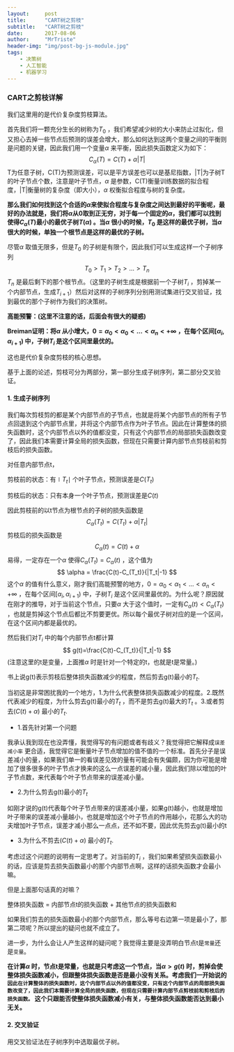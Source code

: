 ```yaml
---
layout:     post
title:      "CART树之剪枝"
subtitle:   "CART树之剪枝"
date:       2017-08-06
author:     "MrTriste"
header-img: "img/post-bg-js-module.jpg"
tags:
    - 决策树
    - 人工智能
    - 机器学习
---
```


### CART之剪枝详解

我们这里用的是代价复杂度剪枝算法。

首先我们将一颗充分生长的树称为$T_0$ ，我们希望减少树的大小来防止过拟化，但又担心去掉一些节点后预测的误差会增大，那么如何达到这两个变量之间的平衡则是问题的关键，因此我们用一个变量$\alpha$ 来平衡，因此损失函数定义为如下：
$$
C_{\alpha}(T)=C(T)+\alpha|T|
$$
T为任意子树，C(T)为预测误差，可以是平方误差也可以是基尼指数，|T|为子树T的叶子节点个数，注意是叶子节点，$\alpha$ 是参数，C(T)衡量训练数据的拟合程度，|T|衡量树的复杂度（即大小），$\alpha$ 权衡拟合程度与树的复杂度。

**那么我们如何找到这个合适的$\alpha$来使拟合程度与复杂度之间达到最好的平衡呢，最好的办法就是，我们将$\alpha$从0取到正无穷，对于每一个固定的$\alpha$，我们都可以找到使得$C_{\alpha}(T)$最小的最优子树$T(\alpha)$ 。当$\alpha$ 很小的时候，$T_0$ 是这样的最优子树，当$\alpha$ 很大的时候，单独一个根节点是这样的最优的子树。**

尽管$\alpha$ 取值无限多，但是$T_0$ 的子树是有限个，因此我们可以生成这样一个子树序列
$$
T_0>T_1>T_2>...>T_n
$$
$T_n$ 是最后剩下的那个根节点。（这里的子树生成是根据前一个子树$T_i$ ，剪掉某一个内部节点，生成$T_{i+1}$）然后对这样的子树序列分别用测试集进行交叉验证，找到最优的那个子树作为我们的决策树。

**高能预警：(这里不注意的话，后面会有很大的疑惑)**

**Breiman证明：将$\alpha$ 从小增大，$0=\alpha_0<\alpha_0<...<\alpha_n<+\infty$ ，在每个区间$[\alpha_i,\alpha_{i+1})$ 中，子树$T_i$ 是这个区间里最优的。**

这也是代价复杂度剪枝的核心思想。

基于上面的论述，剪枝可分为两部分，第一部分生成子树序列，第二部分交叉验证。

#### 1. 生成子树序列

我们每次剪枝剪的都是某个内部节点的子节点，也就是将某个内部节点的所有子节点回退到这个内部节点里，并将这个内部节点作为叶子节点。因此在计算整体的损失函数时，这个内部节点以外的值都没变，只有这个内部节点的局部损失函数改变了，因此我们本需要计算全局的损失函数，但现在只需要计算内部节点剪枝前和剪枝后的损失函数。

对任意内部节点t，

剪枝前的状态：有$\mid T_t\mid$ 个叶子节点，预测误差是$C(T_t)$

剪枝后的状态：只有本身一个叶子节点，预测误差是$C(t)​$

因此剪枝前的以t节点为根节点的子树的损失函数是
$$
C_{\alpha}(T_t)=C(T_t)+\alpha |T_t|
$$
剪枝后的损失函数是
$$
C_{\alpha}(t)=C(t)+\alpha 
$$
易得，一定存在一个$\alpha$ 使得$C_{\alpha}(T_t)=C_{\alpha}(t)$ ，这个值为
$$
\alpha = \frac{C(t)-C_(T_t)}{|T_t|-1}
$$
这个$\alpha$ 的值有什么意义，刚才我们高能预警的地方，$0=\alpha_0<\alpha_1<...<\alpha_n<+\infty$ ，在每个区间$[\alpha_i,\alpha_{i+1})$ 中，子树$T_i$ 是这个区间里最优的。为什么呢？原因就在刚才的推导，对于当前这个节点，只要$\alpha$ 大于这个值时，一定有$C_{\alpha}(t)<C_{\alpha}(T_t)$ ，也就是剪掉这个节点后都比不剪要更优。所以每个最优子树对应的是一个区间，在这个区间内都是最优的。

然后我们对$T_i$ 中的每个内部节点t都计算
$$
g(t)=\frac{C(t)-C_(T_t)}{|T_t|-1}
$$
(注意这里的t是变量，上面推$\alpha$ 时是针对一个特定的t，也就是t是常量。)

书上说g(t)表示剪枝后整体损失函数减少的程度，然后剪去g(t)最小的$T_t$.

当初这是非常困扰我的一个地方，1.为什么代表整体损失函数减少的程度。2.既然代表减少的程度，为什么剪去g(t)最小的$T_t$ ，而不是剪去g(t)最大的$T_t$ 。3.或者剪去$(C(t)+\alpha)$ 最小的$T_t$.

- 1.首先针对第一个问题

我承认我到现在也没弄懂，我觉得写的有问题或者有歧义？我觉得把它解释成```误差减小率``` 更合适，我觉得它是衡量叶子节点增加的值不值的一个标准。首先分子是误差减小的量，如果我们单一的看误差见效的量有可能会有失偏颇，因为你可能是增加了很多很多的叶子节点才换来的这么一点误差的减小量，因此我们除以增加的叶子节点数，来代表每个叶子节点带来的误差减小量。

- 2.为什么剪去g(t)最小的$T_t$

如刚才说的g(t)代表每个叶子节点带来的误差减小量，如果g(t)越小，也就是增加叶子带来的误差减小量越小，也就是增加这个叶子节点的作用越小，花那么大的功夫增加叶子节点，误差才减小那么一点点，还不如不要，因此优先剪去g(t)最小的t

- 3.为什么不剪去$(C(t)+\alpha)$ 最小的$T_t$.

考虑过这个问题的说明有一定思考了。对当前的$T_i$ ，我们如果希望损失函数最小的话，应该是剪去损失函数最小的那个内部节点啊，这样的话损失函数才会最小嘛。

但是上面那句话真的对嘛？

整体损失函数 = 内部节点t的损失函数 + 其他节点的损失函数和

如果我们剪去的损失函数最小的那个内部节点，那么等号右边第一项是最小了，那第二项呢？所以提出的疑问也就不成立了。

进一步，为什么会让人产生这样的疑问呢？我觉得主要是没弄明白节点t是```常量```还是```变量```。

**在计算$\alpha$ 时，节点t是常量，也就是只考虑这一个节点，当$\alpha>g(t)$ 时，剪掉会使整体损失函数减小，但跟整体损失函数是否是最小没有关系。考虑我们一开始说的```因此在计算整体的损失函数时，这个内部节点以外的值都没变，只有这个内部节点的局部损失函数改变了，因此我们本需要计算全局的损失函数，但现在只需要计算内部节点剪枝前和剪枝后的损失函数。``` 这个只跟能否使整体损失函数减小有关，与整体损失函数能否达到最小无关。**



#### 2. 交叉验证

用交叉验证法在子树序列中选取最优子树。

